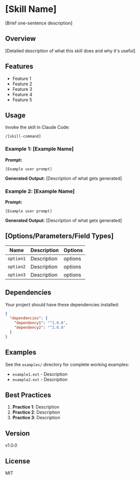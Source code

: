 # [Skill Name]

[Brief one-sentence description]

## Overview

[Detailed description of what this skill does and why it's useful]

## Features

- Feature 1
- Feature 2
- Feature 3
- Feature 4
- Feature 5

## Usage

Invoke the skill in Claude Code:

```
/[skill-command]
```

### Example 1: [Example Name]

**Prompt:**
```
[Example user prompt]
```

**Generated Output:**
[Description of what gets generated]

### Example 2: [Example Name]

**Prompt:**
```
[Example user prompt]
```

**Generated Output:**
[Description of what gets generated]

## [Options/Parameters/Field Types]

| Name | Description | Options |
|------|-------------|---------|
| `option1` | Description | options |
| `option2` | Description | options |
| `option3` | Description | options |

## Dependencies

Your project should have these dependencies installed:

```json
{
  "dependencies": {
    "dependency1": "^1.0.0",
    "dependency2": "^2.0.0"
  }
}
```

## Examples

See the `examples/` directory for complete working examples:
- `example1.ext` - Description
- `example2.ext` - Description

## Best Practices

1. **Practice 1**: Description
2. **Practice 2**: Description
3. **Practice 3**: Description

## Version

v1.0.0

## License

MIT
